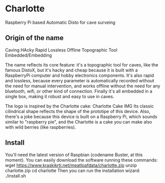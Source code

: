 # Charlotte
Raspberry Pi based Automatic Disto for cave surveing

## Origin of the name
Caving
HAcky
Rapid
Lossless
Offline
Topographic
Tool
Embedded/Embedding

The name reflects its core feature: it's a topographic tool for caves, like the famous DistoX, but it's hacky and cheap because it is built with a RaspberryPi computer and hobby electronics components. It's also rapid and lossless, because every parameter is automatically recorded without the need for manual intervention, and works offline without the need for any bluetooth, wifi, or other kind of connection. Finally it's all embedded in a single box, making it robust and easy to use in caves.

The logo is inspired by the Charlotte cake:
Charlotte Cake IMG
Its classic cilindrical shape reflects the shape of the prototipe of this device. Also, there's a joke because this device is built on a Raspberry Pi, which sounds similar to "raspberry pie", and the Charlotte is a cake you can make also with wild berries (like raspberries).

## Install
You'll need the latest version of Raspbian (codename Buster, at this moment). You can easily download the software running these commands:
wget https://www.kraskikrti.net/meatloafdata/charlotte.zip
unzip charlotte.zip
cd charlotte
Then you can run the installation wizard:
./install.sh
